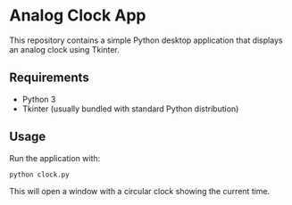 # Analog Clock App

This repository contains a simple Python desktop application that displays an analog clock using Tkinter.

## Requirements
- Python 3
- Tkinter (usually bundled with standard Python distribution)

## Usage
Run the application with:

```
python clock.py
```

This will open a window with a circular clock showing the current time.
